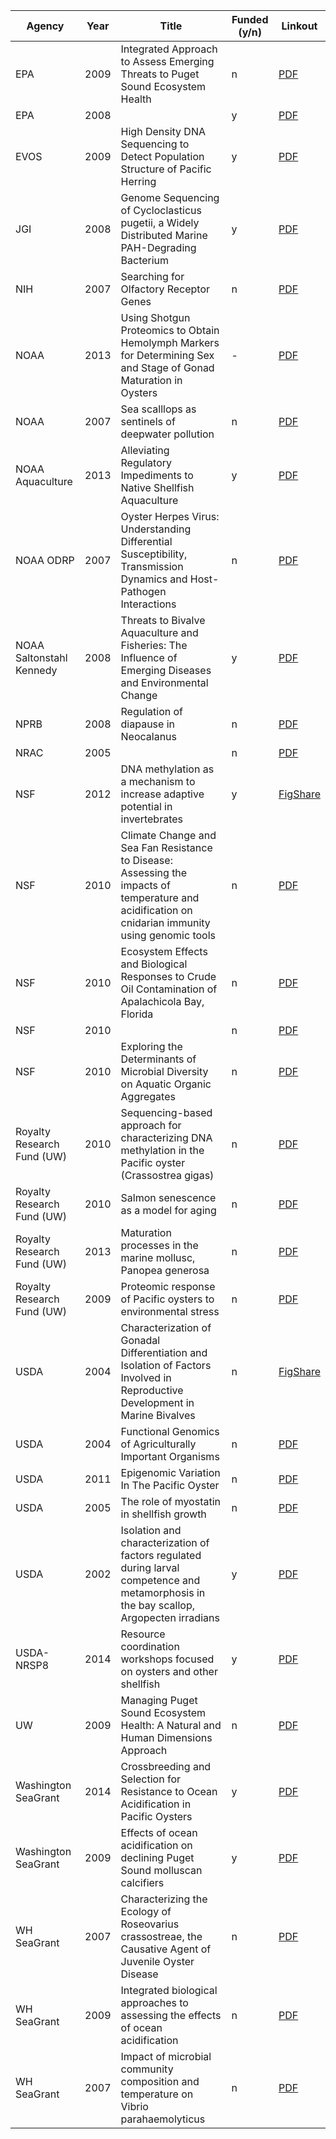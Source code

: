 | Agency                     | Year | Title                                                                                                                                              | Funded (y/n) | Linkout                                                                            |
|----------------------------|------|----------------------------------------------------------------------------------------------------------------------------------------------------|--------------|------------------------------------------------------------------------------------|
| EPA                        | 2009 | Integrated Approach to Assess Emerging Threats to Puget Sound Ecosystem Health                                                                     | n            | [PDF](http://eagle.fish.washington.edu/trilobite/Proposal_Database/EPA_Emerg2009.pdf)     |
| EPA                        | 2008 |                                                                                                                                                    | y            | [PDF](http://eagle.fish.washington.edu/trilobite/Proposal_Database/Gavery_EPA.pdf)        |
| EVOS                       | 2009 | High Density DNA Sequencing to Detect Population Structure of Pacific Herring                                                                      | y            | [PDF](http://eagle.fish.washington.edu/trilobite/Proposal_Database/Exxon_Herring.pdf)     |
| JGI                        | 2008 | Genome Sequencing of Cycloclasticus pugetii, a Widely Distributed Marine PAH-Degrading Bacterium                                                   | y            | [PDF](http://eagle.fish.washington.edu/trilobite/Proposal_Database/JGI_2008.pdf)          |
| NIH                        | 2007 | Searching for Olfactory Receptor Genes                                                                                                             | n            | [PDF](http://eagle.fish.washington.edu/trilobite/Proposal_Database/NIH_2007.pdf)          |
| NOAA                       | 2013 | Using Shotgun Proteomics to Obtain Hemolymph Markers for Determining Sex and Stage of Gonad Maturation in Oysters                                  | -            | [PDF](http://eagle.fish.washington.edu/trilobite/Proposal_Database/Proteomic_CgRepro.pdf) |
| NOAA                       | 2007 | Sea scalllops as sentinels of deepwater pollution                                                                                                  | n            | [PDF](http://eagle.fish.washington.edu/trilobite/Proposal_Database/COHH_Scallop.pdf)      |
| NOAA Aquaculture           | 2013 | Alleviating Regulatory Impediments to Native Shellfish Aquaculture                                                                                 | y            | [PDF](http://eagle.fish.washington.edu/trilobite/Proposal_Database/OlyNOAA_2013.pdf)      |
| NOAA ODRP                  | 2007 | Oyster Herpes Virus: Understanding Differential Susceptibility, Transmission Dynamics and Host-Pathogen Interactions                               | n            | [PDF](http://eagle.fish.washington.edu/trilobite/Proposal_Database/OSRP_2007.pdf)         |
| NOAA Saltonstahl Kennedy   | 2008 | Threats to Bivalve Aquaculture and Fisheries: The Influence of Emerging Diseases and Environmental Change                                          | y            | [PDF](http://eagle.fish.washington.edu/trilobite/Proposal_Database/OA_NOAA_SK.pdf)        |
| NPRB                       | 2008 | Regulation of diapause in Neocalanus                                                                                                               | n            | [PDF](http://eagle.fish.washington.edu/trilobite/Proposal_Database/NPRB_Copepod.pdf)      |
| NRAC                       | 2005 |                                                                                                                                                    | n            | [PDF](http://eagle.fish.washington.edu/trilobite/Proposal_Database/NRAC_QPX2005.pdf)      |
| NSF                        | 2012 | DNA methylation as a mechanism to increase adaptive potential in invertebrates                                                                     | y            | [FigShare](http://dx.doi.org/10.6084/m9.figshare.97107)                                        |
| NSF                        | 2010 | Climate Change and Sea Fan Resistance to Disease: Assessing the impacts of temperature and acidification on cnidarian immunity using genomic tools | n            | [PDF](http://eagle.fish.washington.edu/trilobite/Proposal_Database/NSF_Coral_2010.pdf)    |
| NSF                        | 2010 | Ecosystem Effects and Biological Responses to Crude Oil Contamination of Apalachicola Bay, Florida                                                 | n            | [PDF](http://eagle.fish.washington.edu/trilobite/Proposal_Database/NSF_OilResp.pdf)       |
| NSF                        | 2010 |                                                                                                                                                    | n            | [PDF](http://eagle.fish.washington.edu/trilobite/Proposal_Database/NSF_OA2010.pdf)        |
| NSF                        | 2010 | Exploring the Determinants of Microbial Diversity on Aquatic Organic Aggregates                                                                    | n            | [PDF](http://eagle.fish.washington.edu/trilobite/Proposal_Database/NSF_Biodiv.pdf)        |
| Royalty Research Fund (UW) | 2010 | Sequencing-based approach for characterizing DNA methylation in the Pacific oyster (Crassostrea gigas)                                             | n            | [PDF](http://eagle.fish.washington.edu/trilobite/Proposal_Database/RRF_Cg_Epi2010.pdf)    |
| Royalty Research Fund (UW) | 2010 | Salmon senescence as a model for aging                                                                                                             | n            | [PDF](http://eagle.fish.washington.edu/trilobite/Proposal_Database/RRF_Senesc2010.pdf)    |
| Royalty Research Fund (UW) | 2013 | Maturation processes in the marine mollusc, Panopea generosa                                                                                       | n            | [PDF](http://eagle.fish.washington.edu/trilobite/Proposal_Database/RRF_Geoduck2013.pdf)   |
| Royalty Research Fund (UW) | 2009 | Proteomic response of Pacific oysters to environmental stress                                                                                      | n            | [PDF](http://eagle.fish.washington.edu/trilobite/Proposal_Database/RRF_Prot2009.pdf)      |
| USDA                       | 2004 | Characterization of Gonadal Differentiation and Isolation of Factors Involved in Reproductive Development in Marine Bivalves                       | n            | [FigShare](http://dx.doi.org/10.6084/m9.figshare.97672)                                        |
| USDA                       | 2004 | Functional Genomics of Agriculturally Important Organisms                                                                                          | n            | [PDF](http://eagle.fish.washington.edu/trilobite/Proposal_Database/USDA_Fun_2004.pdf)     |
| USDA                       | 2011 | Epigenomic Variation In The Pacific Oyster                                                                                                         | n            | [PDF](http://eagle.fish.washington.edu/trilobite/Proposal_Database/USDA_Cg_Epi2011.pdf)   |
| USDA                       | 2005 | The role of myostatin in shellfish growth                                                                                                          | n            | [PDF](http://eagle.fish.washington.edu/trilobite/Proposal_Database/USDA_shell_myo.pdf)    |
| USDA                       | 2002 | Isolation and characterization of factors regulated during larval competence and metamorphosis in the bay scallop, Argopecten irradians            | y            | [PDF](http://eagle.fish.washington.edu/trilobite/Proposal_Database/USDA_postdoc.pdf)      |
| USDA-NRSP8                     | 2014 | Resource coordination workshops focused on oysters and other shellfish            | y            | [PDF](http://eagle.fish.washington.edu/trilobite/Proposal_Database/NRSP8_Oyster.pdf)      |
| UW                         | 2009 | Managing Puget Sound Ecosystem Health: A Natural and Human Dimensions Approach                                                                     | n            | [PDF](http://eagle.fish.washington.edu/trilobite/Proposal_Database/EnvIns_Social.pdf)     |
| Washington SeaGrant        | 2014 | Crossbreeding and Selection for Resistance to Ocean Acidification in Pacific Oysters                                                               | y            | [PDF](http://eagle.fish.washington.edu/trilobite/Proposal_Database/DavisWSG_2014.pdf)     |
| Washington SeaGrant        | 2009 | Effects of ocean acidification on declining Puget Sound molluscan calcifiers                                                                       | y            | [PDF](http://eagle.fish.washington.edu/trilobite/Proposal_Database/OA_WSG_2009.pdf)       |
| WH SeaGrant                | 2007 | Characterizing the Ecology of Roseovarius crassostreae, the Causative Agent of Juvenile Oyster Disease                                             | n            | [PDF](http://eagle.fish.washington.edu/trilobite/Proposal_Database/WHSG_JOD.pdf)          |
| WH SeaGrant                | 2009 | Integrated biological approaches to assessing the effects of ocean acidification                                                                   | n            | [PDF](http://eagle.fish.washington.edu/trilobite/Proposal_Database/WHSG_OA.pdf)           |
| WH SeaGrant                | 2007 | Impact of microbial community composition and temperature on Vibrio parahaemolyticus                                                               | n            | [PDF](http://eagle.fish.washington.edu/trilobite/Proposal_Database/WHSG_COHH_vibrio.pdf)  |
